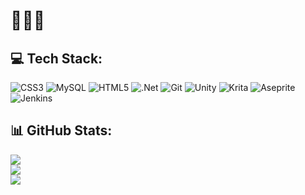 # 🏳️‍⚧️😼


## 💻 Tech Stack:
![CSS3](https://img.shields.io/badge/css3-%231572B6.svg?style=for-the-badge&logo=css3&logoColor=white) ![MySQL](https://img.shields.io/badge/mysql-4479A1.svg?style=for-the-badge&logo=mysql&logoColor=white) ![HTML5](https://img.shields.io/badge/html5-%23E34F26.svg?style=for-the-badge&logo=html5&logoColor=white) ![.Net](https://img.shields.io/badge/.NET-5C2D91?style=for-the-badge&logo=.net&logoColor=white) ![Git](https://img.shields.io/badge/git-%23F05033.svg?style=for-the-badge&logo=git&logoColor=white) ![Unity](https://img.shields.io/badge/unity-%23000000.svg?style=for-the-badge&logo=unity&logoColor=white) ![Krita](https://img.shields.io/badge/Krita-203759?style=for-the-badge&logo=krita&logoColor=EEF37B) ![Aseprite](https://img.shields.io/badge/Aseprite-FFFFFF?style=for-the-badge&logo=Aseprite&logoColor=#7D929E) ![Jenkins](https://img.shields.io/badge/jenkins-%232C5263.svg?style=for-the-badge&logo=jenkins&logoColor=white)
## 📊 GitHub Stats:
![](https://github-readme-stats.vercel.app/api?username=yapcona&theme=radical&hide_border=true&include_all_commits=false&count_private=true)<br/>
![](https://nirzak-streak-stats.vercel.app/?user=yapcona&theme=radical&hide_border=true)<br/>
![](https://github-readme-stats.vercel.app/api/top-langs/?username=yapcona&theme=radical&hide_border=true&include_all_commits=false&count_private=true&layout=compact)

<!-- Proudly created with GPRM ( https://gprm.itsvg.in ) -->
